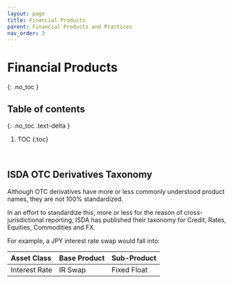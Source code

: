 ```yaml
---
layout: page
title: Financial Products
parent: Financial Products and Practices
nav_order: 3
---
```


# Financial Products
{: .no_toc }

## Table of contents
{: .no_toc .text-delta }

1. TOC
{:toc}

<br />


## ISDA OTC Derivatives Taxonomy

Although OTC derivatives have more or less commonly understood product names, they are not 100% standardized. 

In an effort to standardize this, more or less for the reason of cross-jurisdictional reporting, ISDA has published their taxonomy for Credit, Rates, Equities, Commodities and FX.

For example, a JPY interest rate swap would fall into:

| Asset Class    | Base Product   | Sub-Product   |
|:---------------|:---------------|:--------------|
| Interest Rate  | IR Swap        | Fixed Float   |

